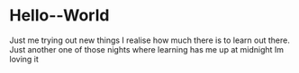 # Hello--World
Just me trying out new things
I realise how much there is to learn out there.
Just another one of those nights where learning has me up at midnight
Im loving it
